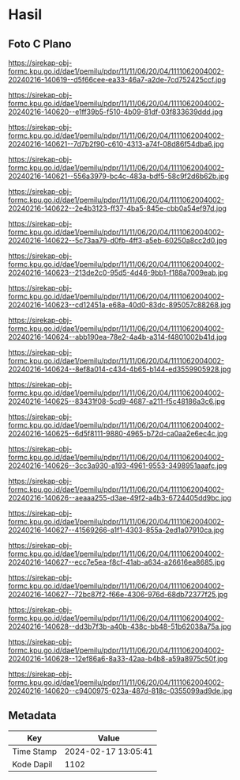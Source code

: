 # Hasil

## Foto C Plano

https://sirekap-obj-formc.kpu.go.id/dae1/pemilu/pdpr/11/11/06/20/04/1111062004002-20240216-140619--d5f66cee-ea33-46a7-a2de-7cd752425ccf.jpg

https://sirekap-obj-formc.kpu.go.id/dae1/pemilu/pdpr/11/11/06/20/04/1111062004002-20240216-140620--e1ff39b5-f510-4b09-81df-03f833639ddd.jpg

https://sirekap-obj-formc.kpu.go.id/dae1/pemilu/pdpr/11/11/06/20/04/1111062004002-20240216-140621--7d7b2f90-c610-4313-a74f-08d86f54dba6.jpg

https://sirekap-obj-formc.kpu.go.id/dae1/pemilu/pdpr/11/11/06/20/04/1111062004002-20240216-140621--556a3979-bc4c-483a-bdf5-58c9f2d6b62b.jpg

https://sirekap-obj-formc.kpu.go.id/dae1/pemilu/pdpr/11/11/06/20/04/1111062004002-20240216-140622--2e4b3123-ff37-4ba5-845e-cbb0a54ef97d.jpg

https://sirekap-obj-formc.kpu.go.id/dae1/pemilu/pdpr/11/11/06/20/04/1111062004002-20240216-140622--5c73aa79-d0fb-4ff3-a5eb-60250a8cc2d0.jpg

https://sirekap-obj-formc.kpu.go.id/dae1/pemilu/pdpr/11/11/06/20/04/1111062004002-20240216-140623--213de2c0-95d5-4d46-9bb1-f188a7009eab.jpg

https://sirekap-obj-formc.kpu.go.id/dae1/pemilu/pdpr/11/11/06/20/04/1111062004002-20240216-140623--cd12451a-e68a-40d0-83dc-895057c88268.jpg

https://sirekap-obj-formc.kpu.go.id/dae1/pemilu/pdpr/11/11/06/20/04/1111062004002-20240216-140624--abb190ea-78e2-4a4b-a314-f4801002b41d.jpg

https://sirekap-obj-formc.kpu.go.id/dae1/pemilu/pdpr/11/11/06/20/04/1111062004002-20240216-140624--8ef8a014-c434-4b65-b144-ed3559905928.jpg

https://sirekap-obj-formc.kpu.go.id/dae1/pemilu/pdpr/11/11/06/20/04/1111062004002-20240216-140625--83431f08-5cd9-4687-a211-f5c48186a3c6.jpg

https://sirekap-obj-formc.kpu.go.id/dae1/pemilu/pdpr/11/11/06/20/04/1111062004002-20240216-140625--6d5f8111-9880-4965-b72d-ca0aa2e6ec4c.jpg

https://sirekap-obj-formc.kpu.go.id/dae1/pemilu/pdpr/11/11/06/20/04/1111062004002-20240216-140626--3cc3a930-a193-4961-9553-3498951aaafc.jpg

https://sirekap-obj-formc.kpu.go.id/dae1/pemilu/pdpr/11/11/06/20/04/1111062004002-20240216-140626--aeaaa255-d3ae-49f2-a4b3-6724405dd9bc.jpg

https://sirekap-obj-formc.kpu.go.id/dae1/pemilu/pdpr/11/11/06/20/04/1111062004002-20240216-140627--41569266-a1f1-4303-855a-2ed1a07910ca.jpg

https://sirekap-obj-formc.kpu.go.id/dae1/pemilu/pdpr/11/11/06/20/04/1111062004002-20240216-140627--ecc7e5ea-f8cf-41ab-a634-a26616ea8685.jpg

https://sirekap-obj-formc.kpu.go.id/dae1/pemilu/pdpr/11/11/06/20/04/1111062004002-20240216-140627--72bc87f2-f66e-4306-976d-68db72377f25.jpg

https://sirekap-obj-formc.kpu.go.id/dae1/pemilu/pdpr/11/11/06/20/04/1111062004002-20240216-140628--dd3b7f3b-a40b-438c-bb48-51b62038a75a.jpg

https://sirekap-obj-formc.kpu.go.id/dae1/pemilu/pdpr/11/11/06/20/04/1111062004002-20240216-140628--12ef86a6-8a33-42aa-b4b8-a59a8975c50f.jpg

https://sirekap-obj-formc.kpu.go.id/dae1/pemilu/pdpr/11/11/06/20/04/1111062004002-20240216-140620--c9400975-023a-487d-818c-0355099ad9de.jpg


## Metadata

| Key        | Value               |
| ---------- | ------------------- |
| Time Stamp | 2024-02-17 13:05:41 |
| Kode Dapil | 1102                |



